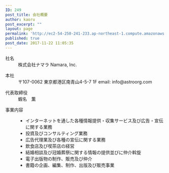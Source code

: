 ```yaml
---
ID: 249
post_title: 会社概要
author: kaoru
post_excerpt: ""
layout: page
permalink: 'http://ec2-54-250-241-233.ap-northeast-1.compute.amazonaws.com/ja/%e4%bc%9a%e7%a4%be%e6%a6%82%e8%a6%81/'
published: true
post_date: 2017-11-22 11:05:35
---
```

<dl class="clearfix lst">
 	<dt>社名</dt>
 	<dd class="ncompany">株式会社ナマラ
Namara, Inc.</dd>
</dl>
<dl class="clearfix lst">
 	<dt>本社</dt>
 	<dd class="ncompany">〒107-0062 東京都港区南青山4-5-7 1F
email: info@astroorg.com</dd>
</dl>
<dl class="clearfix lst">
 	<dt>代表取締役</dt>
 	<dd class="ncompany">蝦名　薫</dd>
</dl>
<dl class="clearfix">
 	<dt>事業内容</dt>
 	<dd class="ncompany">
<ul>
 	<li>インターネットを通した各種情報提供・収集サービス及び広告・宣伝に関する業務</li>
 	<li>投資及びコンサルティング業務</li>
 	<li>広告代理業及び各種の宣伝に関する業務</li>
 	<li>飲食店及び喫茶店の経営</li>
 	<li>結婚相談及び冠婚葬祭に関する情報の提供並びに仲介斡旋</li>
 	<li>電子出版物の制作、販売及び仲介</li>
 	<li>書籍の企画、編集、制作、出版及び販売事業</li>
</ul>
</dd>
</dl>